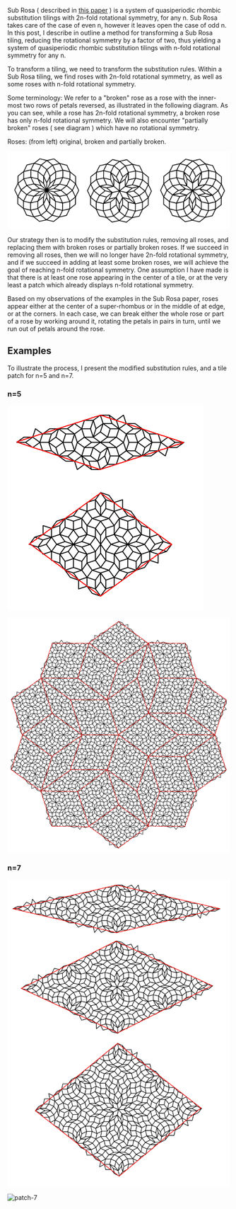 Sub Rosa ( described in [this paper](https://arxiv.org/pdf/1512.01402) ) is a system of quasiperiodic rhombic substitution tilings with 2n-fold rotational symmetry, for any n. Sub Rosa takes care of the case of even n, however it leaves open the case of odd n. In this post, I describe in outline a method for transforming a Sub Rosa tiling, reducing the rotational symmetry by a factor of two, thus yielding a system of quasiperiodic rhombic substitution tilings with n-fold rotational symmetry for any n.

To transform a tiling, we need to transform the substitution rules. Within a Sub Rosa tiling, we find roses with 2n-fold rotational symmetry, as well as some roses with n-fold rotational symmetry.

Some terminology: We refer to a "broken" rose as a rose with the inner-most two rows of petals reversed, as illustrated in the following diagram. As you can see, while a rose has 2n-fold rotational symmetry, a broken rose has only n-fold rotational symmetry. We will also encounter "partially broken" roses ( see diagram ) which have no rotational symmetry.

Roses: (from left) original, broken and partially broken.

![roses-7](/assets/images/2024-12-16/roses-7.png "roses-7") 

Our strategy then is to modify the substitution rules, removing all roses, and replacing them with broken roses or partially broken roses. If we succeed in removing all roses, then we will no longer have 2n-fold rotational symmetry, and if we succeed in adding at least some broken roses, we will achieve the goal of reaching n-fold rotational symmetry. One assumption I have made is that there is at least one rose appearing in the center of a tile, or at the very least a patch which already displays n-fold rotational symmetry.

Based on my observations of the examples in the Sub Rosa paper, roses appear either at the center of a super-rhombus or in the middle of at edge, or at the corners. In each case, we can break either the whole rose or part of a rose by working around it, rotating the petals in pairs in turn, until we run out of petals around the rose.

## Examples

To illustrate the process, I present the modified substitution rules, and a tile patch for n=5 and n=7.

### n=5

![rules-5](/assets/images/2024-12-16/rules-5.png "rules-5") 

![patch-5](/assets/images/2024-12-16/patch-5.png "patch-5") 

### n=7

![rules-7](/assets/images/2024-12-16/rules-7.png "rules-7") 

![patch-7](/assets/images/2024-12-16/patch-7.png "patch-7") 

